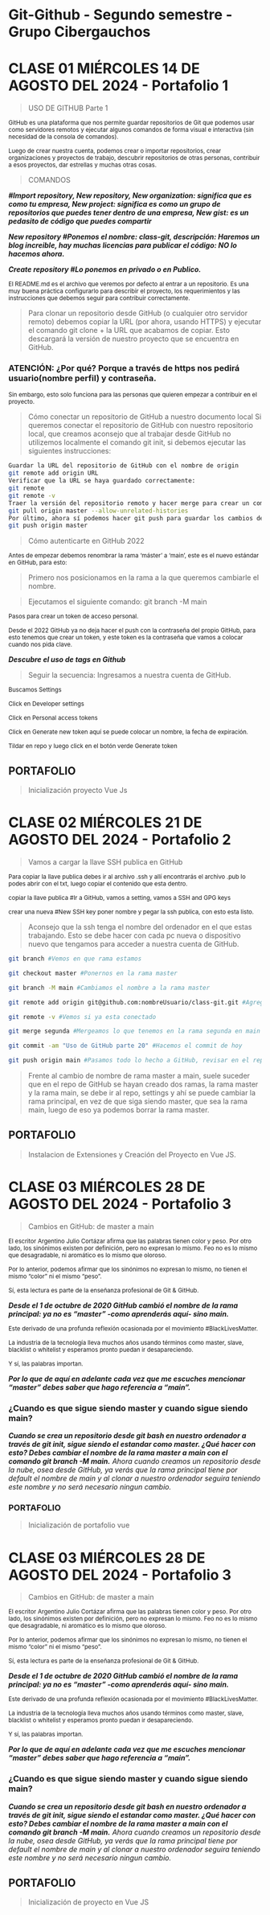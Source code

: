 # Git-Github - Segundo semestre - Grupo Cibergauchos

# CLASE 01 MIÉRCOLES 14 DE AGOSTO DEL 2024 - Portafolio 1

> USO DE GITHUB Parte 1

<sub>GitHub es una plataforma que nos permite guardar repositorios de Git que podemos usar como servidores remotos y ejecutar algunos comandos de forma visual e interactiva (sin necesidad de la consola de comandos).</sub>

<sub>Luego de crear nuestra cuenta, podemos crear o importar repositorios, crear organizaciones y proyectos de trabajo, descubrir repositorios de otras personas, contribuir a esos proyectos, dar estrellas y muchas otras cosas.</sub>

> COMANDOS

**_#Import repository, New repository, New organization: significa que es como tu empresa, New project: significa es como un grupo de repositorios que puedes tener dentro de una empresa, New gist: es un pedasito de código que puedes compartir_**

**_New repository #Ponemos el nombre: class-git, descripción: Haremos un blog increible, hay muchas licencias para publicar el código: NO lo hacemos ahora._**

**_Create repository #Lo ponemos en privado o en Publico._**

<sub>El README.md es el archivo que veremos por defecto al entrar a un repositorio. Es una muy buena práctica configurarlo para describir el proyecto, los requerimientos y las instrucciones que debemos seguir para contribuir correctamente.</sub>

> Para clonar un repositorio desde GitHub (o cualquier otro servidor remoto) debemos copiar la URL (por ahora, usando HTTPS) y ejecutar el comando git clone + la URL que acabamos de copiar. Esto descargará la versión de nuestro proyecto que se encuentra en GitHub.

### ATENCIÓN: ¿Por qué? Porque a través de https nos pedirá usuario(nombre perfil) y contraseña.

<sub>Sin embargo, esto solo funciona para las personas que quieren empezar a contribuir en el proyecto.</sub>

> Cómo conectar un repositorio de GitHub a nuestro documento local Si queremos conectar el repositorio de GitHub con nuestro repositorio local, que creamos aconsejo que al trabajar desde GitHub no utilizemos localmente el comando git init, si debemos ejecutar las siguientes instrucciones:

```sh
Guardar la URL del repositorio de GitHub con el nombre de origin
git remote add origin URL
Verificar que la URL se haya guardado correctamente:
git remote
git remote -v
Traer la versión del repositorio remoto y hacer merge para crear un commit con los archivos de ambas partes. Podemos usar git fetch y git merge o solo git pull con el flag --allow-unrelated-histories:
git pull origin master --allow-unrelated-histories
Por último, ahora sí podemos hacer git push para guardar los cambios de nuestro repositorio local en GitHub:
git push origin master
```

> Cómo autenticarte en GitHub 2022

<sub>Antes de empezar debemos renombrar la rama ‘máster’ a ‘main’, este es el nuevo estándar en GitHub, para esto:</sub>

> Primero nos posicionamos en la rama a la que queremos cambiarle el nombre.

> Ejecutamos el siguiente comando: git branch -M main

<sub>Pasos para crear un token de acceso personal.</sub>

<sub>Desde el 2022 GitHub ya no deja hacer el push con la contraseña del propio GitHub, para esto tenemos que crear un token, y este token es la contraseña que vamos a colocar cuando nos pida clave. </sub>

**_Descubre el uso de tags en Github_**

> Seguir la secuencia: Ingresamos a nuestra cuenta de GitHub.

<sub>Buscamos Settings</sub>

<sub>Click en Developer settings</sub>

<sub>Click en Personal access tokens</sub>

<sub>Click en Generate new token aquí se puede colocar un nombre, la fecha de expiración.</sub>

<sub>Tildar en repo y luego click en el botón verde Generate token</sub>

## PORTAFOLIO

> Inicialización proyecto Vue Js

# CLASE 02 MIÉRCOLES 21 DE AGOSTO DEL 2024 - Portafolio 2

> Vamos a cargar la llave SSH publica en GitHub

<sub>Para copiar la llave publica debes ir al archivo .ssh y allí encontrarás el archivo .pub lo podes abrir con el txt, luego copiar el contenido que esta dentro.</sub>

<sub>copiar la llave publica #Ir a GitHub, vamos a setting, vamos a SSH and GPG keys</sub>

<sub>crear una nueva #New SSH key poner nombre y pegar la ssh publica, con esto esta listo.</sub>

> Aconsejo que la ssh tenga el nombre del ordenador en el que estas trabajando. Esto se debe hacer con cada pc nueva o dispositivo nuevo que tengamos para acceder a nuestra cuenta de GitHub.

```sh
git branch #Vemos en que rama estamos

git checkout master #Ponernos en la rama master

git branch -M main #Cambiamos el nombre a la rama master

git remote add origin git@github.com:nombreUsuario/class-git.git #Agregamos el repositorio remoto, este es un ejemplo

git remote -v #Vemos si ya esta conectado

git merge segunda #Mergeamos lo que tenemos en la rama segunda en main

git commit -am "Uso de GitHub parte 20" #Hacemos el commit de hoy

git push origin main #Pasamos todo lo hecho a GitHub, revisar en el repositorio en GitHub.
```

> Frente al cambio de nombre de rama master a main, suele suceder que en el repo de GitHub se hayan creado dos ramas, la rama master y la rama main, se debe ir al repo, settings y ahí se puede cambiar la rama principal, en vez de que siga siendo master, que sea la rama main, luego de eso ya podemos borrar la rama master.

## PORTAFOLIO

> Instalacion de Extensiones y Creación del Proyecto en Vue JS.

# CLASE 03 MIÉRCOLES 28 DE AGOSTO DEL 2024 - Portafolio 3

> Cambios en GitHub: de master a main

<sub>El escritor Argentino Julio Cortázar afirma que las palabras tienen color y peso. Por otro lado, los sinónimos existen por definición, pero no expresan lo mismo. Feo no es lo mismo que desagradable, ni aromático es lo mismo que oloroso.</sub>

<sub>Por lo anterior, podemos afirmar que los sinónimos no expresan lo mismo, no tienen el mismo “color” ni el mismo “peso”.</sub>

<sub>Sí, esta lectura es parte de la enseñanza profesional de Git & GitHub.</sub>

**_Desde el 1 de octubre de 2020 GitHub cambió el nombre de la rama principal: ya no es “master” -como aprenderás aquí- sino main._**

<sub>Este derivado de una profunda reflexión ocasionada por el movimiento #BlackLivesMatter.</sub>

<sub>La industria de la tecnología lleva muchos años usando términos como master, slave, blacklist o whitelist y esperamos pronto puedan ir desapareciendo.</sub>

<sub>Y sí, las palabras importan.</sub>

**_Por lo que de aquí en adelante cada vez que me escuches mencionar “master” debes saber que hago referencia a “main”._**

### ¿Cuando es que sigue siendo master y cuando sigue siendo main?

**_Cuando se crea un repositorio desde git bash en nuestro ordenador a través de git init, sigue siendo el estandar como master. ¿Qué hacer con esto? Debes cambiar el nombre de la rama master a main con el comando git branch -M main._**
_Ahora cuando creamos un repositorio desde la nube, osea desde GitHub, ya verás que la rama principal tiene por default el nombre de main y al clonar a nuestro ordenador seguira teniendo este nombre y no será necesario ningun cambio._

### PORTAFOLIO

> Inicialización de portafolio vue

# CLASE 03 MIÉRCOLES 28 DE AGOSTO DEL 2024 - Portafolio 3

> Cambios en GitHub: de master a main

<sub>El escritor Argentino Julio Cortázar afirma que las palabras tienen color y peso. Por otro lado, los sinónimos existen por definición, pero no expresan lo mismo. Feo no es lo mismo que desagradable, ni aromático es lo mismo que oloroso.</sub>

<sub>Por lo anterior, podemos afirmar que los sinónimos no expresan lo mismo, no tienen el mismo “color” ni el mismo “peso”.</sub>

<sub>Sí, esta lectura es parte de la enseñanza profesional de Git & GitHub.</sub>

**_Desde el 1 de octubre de 2020 GitHub cambió el nombre de la rama principal: ya no es “master” -como aprenderás aquí- sino main._**

<sub>Este derivado de una profunda reflexión ocasionada por el movimiento #BlackLivesMatter.</sub>

<sub>La industria de la tecnología lleva muchos años usando términos como master, slave, blacklist o whitelist y esperamos pronto puedan ir desapareciendo.</sub>

<sub>Y sí, las palabras importan.</sub>

**_Por lo que de aquí en adelante cada vez que me escuches mencionar “master” debes saber que hago referencia a “main”._**

### ¿Cuando es que sigue siendo master y cuando sigue siendo main?

**_Cuando se crea un repositorio desde git bash en nuestro ordenador a través de git init, sigue siendo el estandar como master. ¿Qué hacer con esto? Debes cambiar el nombre de la rama master a main con el comando git branch -M main._**
_Ahora cuando creamos un repositorio desde la nube, osea desde GitHub, ya verás que la rama principal tiene por default el nombre de main y al clonar a nuestro ordenador seguira teniendo este nombre y no será necesario ningun cambio._

## PORTAFOLIO

> Inicialización de proyecto en Vue JS

